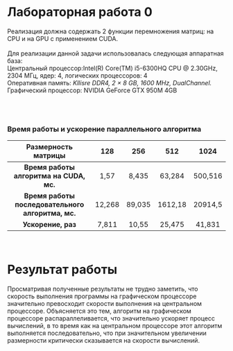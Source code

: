 # Лабораторная работа 0


Реализация должна содержать 2 функции перемножения матриц: на CPU и на GPU с применением CUDA.<br><br>
Для реализации данной задачи использовалась следующая аппаратная база:<br>
Центральный процессор:Intel(R) Core(TM) i5-6300HQ CPU @ 2.30GHz, 2304 МГц, ядер: 4, логических процессоров: 4<br>
Оперативная память: _Kllisre DDR4, 2 × 8 GB, 1600 MHz, DualChannel._<br>
Графический процессор: NVIDIA GeForce GTX 950M 4GB

<br><br>
### Время работы и ускорение параллельного алгоритма
 Размерность матрицы | 128 |  256 | 512 | 1024 
:----:|:----:|:----:|:----:|:----:
**Время работы <br /> алгоритма на CUDA, мс.**| 1,57 |  8,435 | 63,284 | 500,516 
**Время работы <br /> последовательного алгоритма, мс.**| 12,268 | 89,035 | 1612,18 | 20914,5 
**Ускорение, раз**| 7,811 | 10,55 | 25,475  |  41,831
<br>


# Результат работы

Просматривая полученные результаты не трудно заметить, что скорость выполнения программы на графическом процессоре значительно превосходит скорости выполнения на центральном процессоре. Объясняется это тем, алгоритм на графическом процессоре распараллеливается, что значительно ускоряет процесс вычислений, в то время как на центральном процессоре этот алгоритм выполняется последовательно, что при значительном увеличении размерности критически сказывается на скорости вычислений.<br>
